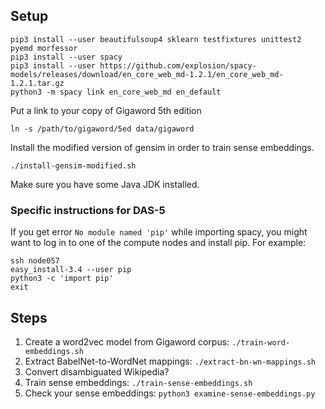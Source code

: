 
## Setup 

```
pip3 install --user beautifulsoup4 sklearn testfixtures unittest2 pyemd morfessor
pip3 install --user spacy 
pip3 install --user https://github.com/explosion/spacy-models/releases/download/en_core_web_md-1.2.1/en_core_web_md-1.2.1.tar.gz
python3 -m spacy link en_core_web_md en_default
```

Put a link to your copy of Gigaword 5th edition

```
ln -s /path/to/gigaword/5ed data/gigaword
```

Install the modified version of gensim in order to train sense embeddings.

```
./install-gensim-modified.sh
```

Make sure you have some Java JDK installed.

### Specific instructions for DAS-5

If you get error `No module named 'pip'` while importing spacy, you might want to log in to one of the compute nodes and install pip.
For example:

```
ssh node057
easy_install-3.4 --user pip
python3 -c 'import pip'
exit
```

## Steps

1. Create a word2vec model from Gigaword corpus: `./train-word-embeddings.sh`
2. Extract BabelNet-to-WordNet mappings: `./extract-bn-wn-mappings.sh`
3. Convert disambiguated Wikipedia?
4. Train sense embeddings: `./train-sense-embeddings.sh`
5. Check your sense embeddings: `python3 examine-sense-embeddings.py`